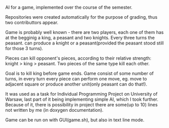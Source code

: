 AI for a game, implemented over the course of the semester.

Repositories were created automatically for the purpose
 of grading, thus two contributtors appear.

Game is probably well known - there are two players, each one of them has
at the begginig a king, a peasant and two knights. Every three turns the peasant.
can produce a knight or a peasant(provided the peasant stood still for those 3 turns).

Pieces can kill opponent's pieces, according to their relative strength:
knight > king > peasant. Two pieces of the same type kill each other.

Goal is to kill king before game ends. Game consist of some number of turns,
in every turn every piece can perform one move, eg. move to adjacent square or
produce another unit(only peasant can do that!).

It was used as a task for Individual Programming Project on University of Warsaw,
last part of it being implementing simple AI, which I took further. Because of it,
there is possibility in project there are some(up to 10) lines not written by me
(in doxygen documentation).

Game can be run on with GUI(game.sh), but also in text line mode.
